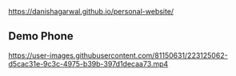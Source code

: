 https://danishagarwal.github.io/personal-website/


## Demo Phone

https://user-images.githubusercontent.com/81150631/223125062-d5cac31e-9c3c-4975-b39b-397d1decaa73.mp4

